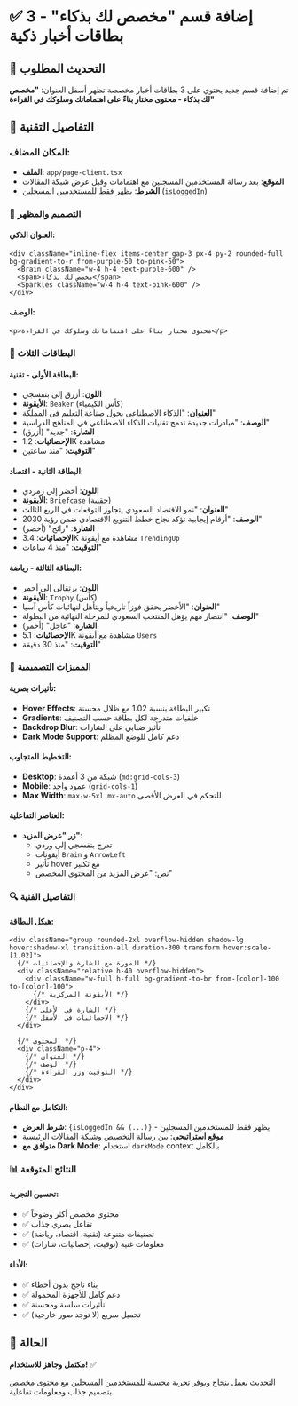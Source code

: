 # ✅ إضافة قسم "مخصص لك بذكاء" - 3 بطاقات أخبار ذكية

## 🎯 التحديث المطلوب
تم إضافة قسم جديد يحتوي على 3 بطاقات أخبار مخصصة تظهر أسفل العنوان:
**"مخصص لك بذكاء - محتوى مختار بناءً على اهتماماتك وسلوكك في القراءة"**

## 🔧 التفاصيل التقنية

### المكان المضاف:
- **الملف**: `app/page-client.tsx`
- **الموقع**: بعد رسالة المستخدمين المسجلين مع اهتمامات وقبل عرض شبكة المقالات
- **الشرط**: يظهر فقط للمستخدمين المسجلين (`isLoggedIn`)

### 📱 التصميم والمظهر

#### العنوان الذكي:
```tsx
<div className="inline-flex items-center gap-3 px-4 py-2 rounded-full bg-gradient-to-r from-purple-50 to-pink-50">
  <Brain className="w-4 h-4 text-purple-600" />
  <span>مخصص لك بذكاء</span>
  <Sparkles className="w-4 h-4 text-pink-600" />
</div>
```

#### الوصف:
```tsx
<p>محتوى مختار بناءً على اهتماماتك وسلوكك في القراءة</p>
```

### 🎴 البطاقات الثلاث

#### البطاقة الأولى - تقنية:
- **اللون**: أزرق إلى بنفسجي
- **الأيقونة**: `Beaker` (كأس الكيمياء)
- **العنوان**: "الذكاء الاصطناعي يحول صناعة التعليم في المملكة"
- **الوصف**: "مبادرات جديدة تدمج تقنيات الذكاء الاصطناعي في المناهج الدراسية"
- **الشارة**: "جديد" (أزرق)
- **الإحصائيات**: 1.2K مشاهدة
- **التوقيت**: "منذ ساعتين"

#### البطاقة الثانية - اقتصاد:
- **اللون**: أخضر إلى زمردي
- **الأيقونة**: `Briefcase` (حقيبة)
- **العنوان**: "نمو الاقتصاد السعودي يتجاوز التوقعات في الربع الثالث"
- **الوصف**: "أرقام إيجابية تؤكد نجاح خطط التنويع الاقتصادي ضمن رؤية 2030"
- **الشارة**: "رائج" (أخضر)
- **الإحصائيات**: 3.4K مشاهدة مع أيقونة `TrendingUp`
- **التوقيت**: "منذ 4 ساعات"

#### البطاقة الثالثة - رياضة:
- **اللون**: برتقالي إلى أحمر
- **الأيقونة**: `Trophy` (كأس)
- **العنوان**: "الأخضر يحقق فوزاً تاريخياً ويتأهل لنهائيات كأس آسيا"
- **الوصف**: "انتصار مهم يؤهل المنتخب السعودي للمرحلة النهائية من البطولة"
- **الشارة**: "عاجل" (أحمر)
- **الإحصائيات**: 5.1K مشاهدة مع أيقونة `Users`
- **التوقيت**: "منذ 30 دقيقة"

### 🎨 المميزات التصميمية

#### تأثيرات بصرية:
- **Hover Effects**: تكبير البطاقة بنسبة 1.02 مع ظلال محسنة
- **Gradients**: خلفيات متدرجة لكل بطاقة حسب التصنيف
- **Backdrop Blur**: تأثير ضبابي على الشارات
- **Dark Mode Support**: دعم كامل للوضع المظلم

#### التخطيط المتجاوب:
- **Desktop**: شبكة من 3 أعمدة (`md:grid-cols-3`)
- **Mobile**: عمود واحد (`grid-cols-1`)
- **Max Width**: `max-w-5xl mx-auto` للتحكم في العرض الأقصى

#### العناصر التفاعلية:
- **زر "عرض المزيد"**: 
  - تدرج بنفسجي إلى وردي
  - أيقونات `Brain` و `ArrowLeft`
  - تأثير hover مع تكبير
  - نص: "عرض المزيد من المحتوى المخصص"

### 🔍 التفاصيل الفنية

#### هيكل البطاقة:
```tsx
<div className="group rounded-2xl overflow-hidden shadow-lg hover:shadow-xl transition-all duration-300 transform hover:scale-[1.02]">
  {/* الصورة مع الشارة والإحصائيات */}
  <div className="relative h-40 overflow-hidden">
    <div className="w-full h-full bg-gradient-to-br from-[color]-100 to-[color]-100">
      {/* الأيقونة المركزية */}
    </div>
    {/* الشارة في الأعلى */}
    {/* الإحصائيات في الأسفل */}
  </div>
  
  {/* المحتوى */}
  <div className="p-4">
    {/* العنوان */}
    {/* الوصف */}
    {/* التوقيت وزر القراءة */}
  </div>
</div>
```

#### التكامل مع النظام:
- **شرط العرض**: `{isLoggedIn && (...)}` - يظهر فقط للمستخدمين المسجلين
- **موقع استراتيجي**: بين رسالة التخصيص وشبكة المقالات الرئيسية
- **متوافق مع Dark Mode**: استخدام `darkMode` context بالكامل

### 📊 النتائج المتوقعة

#### تحسين التجربة:
- ✅ محتوى مخصص أكثر وضوحاً
- ✅ تفاعل بصري جذاب
- ✅ تصنيفات متنوعة (تقنية، اقتصاد، رياضة)
- ✅ معلومات غنية (توقيت، إحصائيات، شارات)

#### الأداء:
- ✅ بناء ناجح بدون أخطاء
- ✅ دعم كامل للأجهزة المحمولة
- ✅ تأثيرات سلسة ومحسنة
- ✅ تحميل سريع (لا توجد صور خارجية)

## 🚀 الحالة
**مكتمل وجاهز للاستخدام!** ✅

التحديث يعمل بنجاح ويوفر تجربة محسنة للمستخدمين المسجلين مع محتوى مخصص بتصميم جذاب ومعلومات تفاعلية.
